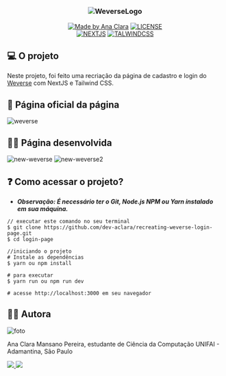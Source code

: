 <h3 align="center">
 <br>
 
 ![WeverseLogo](https://user-images.githubusercontent.com/57874018/150695323-1fc1df26-5a76-4337-8378-4d65fc21616b.png)
</h3>

<p align="center">
 <a href="https://www.linkedin.com/in/ana-clara-mansano-5051011ab/"><img alt="Made by Ana Clara" src="https://img.shields.io/badge/made%20by-Ana Clara Mansano-%23fc8406"></a>
 <a href="LICENSE"><img alt="LICENSE" src="https://img.shields.io/badge/license-MIT-%23fc8406"></a>
  <br>
 <a href="https://nextjs.org"><img alt=NEXTJS src="https://img.shields.io/badge/next.js-000000?style=for-the-badge&logo=nextdotjs&logoColor=white"></a>
 <a href="https://tailwindcss.com"><img alt=TALWINDCSS src="https://img.shields.io/badge/Tailwind_CSS-38B2AC?style=for-the-badge&logo=tailwind-css&logoColor=white"></a>
 
</p>

## 💻 O projeto

Neste projeto, foi feito uma recriação da página de cadastro e login do [Weverse](https://pt.wikipedia.org/wiki/Weverse) com NextJS e Tailwind CSS.

## 🎨 Página oficial da página

![weverse](https://user-images.githubusercontent.com/57874018/150695658-92ce0f29-ff06-479f-8e8f-5f5ccaee9ba3.png)

## 👩‍💻 Página desenvolvida
![new-weverse](https://user-images.githubusercontent.com/57874018/150695828-0c792ee3-b43b-4c19-8bf4-71af9815788d.png)
![new-weverse2](https://user-images.githubusercontent.com/57874018/150695850-27ead38e-6041-48d3-9c2d-45630d1e494c.png)

## ❓ Como acessar o projeto?
- ***Observação: É necessário ter o Git, Node.js NPM ou Yarn instalado em sua máquina.***
```
// executar este comando no seu terminal
$ git clone https://github.com/dev-aclara/recreating-weverse-login-page.git
$ cd login-page

//iniciando o projeto
# Instale as dependências
$ yarn ou npm install

# para executar
$ yarn run ou npm run dev
 
# acesse http://localhost:3000 em seu navegador 
```
## 👩‍💻 Autora

![foto](https://user-images.githubusercontent.com/57874018/149634003-6d5be3b7-bbbd-47aa-8bf0-06157bd42dca.png)

Ana Clara Mansano Pereira, estudante de Ciência da Computação UNIFAI - Adamantina, São Paulo

<a href="https://www.linkedin.com/in/ana-clara-mansano-5051011ab/"><img src="https://img.shields.io/badge/LinkedIn-0077B5?style=for-the-badge&logo=linkedin&logoColor=white">
</a>
<a href="https://github.com/dev-aclara"><img src="https://img.shields.io/badge/GitHub-100000?style=for-the-badge&logo=github&logoColor=white">
</a>
